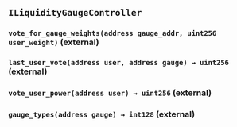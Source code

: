 ## `ILiquidityGaugeController`






### `vote_for_gauge_weights(address gauge_addr, uint256 user_weight)` (external)





### `last_user_vote(address user, address gauge) → uint256` (external)





### `vote_user_power(address user) → uint256` (external)





### `gauge_types(address gauge) → int128` (external)








